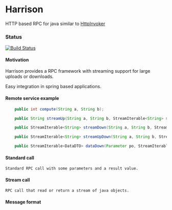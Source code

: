 # Harrison

HTTP based RPC for java similar to [HttpInvoker](http://docs.spring.io/spring/docs/current/spring-framework-reference/html/remoting.html)

### Status
[![Build Status](https://travis-ci.org/rafalopez79/harrison.svg?branch=master)](https://travis-ci.org/rafalopez79/harrison/)

#### Motivation

Harrison provides a RPC framework with streaming support for large uploads or downloads.

Easy integration in spring based applications.

#### Remote service example

```java
    public int compute(String a, String b);

	public String streamUp(String a, String b, StreamIterable<String> stream);

	public StreamIterable<String> streamDown(String a, String b, StreamIterable<String> stream);

	public StreamIterable<String> streamUpDown(String a, String b, StreamIterable<String> stream);

	public StreamIterable<DataDTO> dataDown(Parameter po, StreamIterable<DataDTO> stream);
```
    
    
#### Standard call

    Standard RPC call with some parameters and a result value.

#### Stream call

    RPC call that read or return a stream of java objects.

#### Message format

